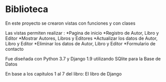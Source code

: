 # Biblioteca
En este proyecto se crearon vistas con funciones y con clases

Las vistas permiten realizar :
*Pagina de inicio
*Registro de  Autor, Libro y Editor
*Mostrar Autores, Libros y Editores
*Actualizar los datos de Autor, Libro y Editor
*Eliminar los datos de Autor, Libro y Editor
*Formulario de contacto

Fue diseñada con Python 3.7 y Django 1.9 utilizando SQlite para la Base de Datos

En base a los capitulos 1 al 7 del libro: El libro de Django
